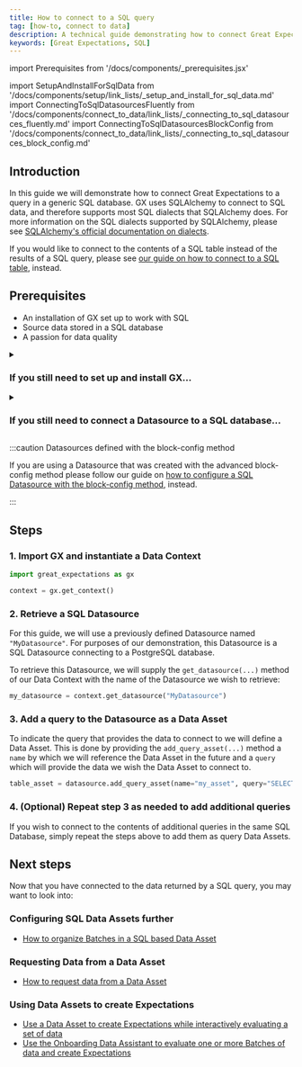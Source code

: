 ```yaml
---
title: How to connect to a SQL query
tag: [how-to, connect to data]
description: A technical guide demonstrating how to connect Great Expectations to a SQL query.
keywords: [Great Expectations, SQL]
---
```


<!-- Import statements start here. -->
import Prerequisites from '/docs/components/_prerequisites.jsx'

import SetupAndInstallForSqlData from '/docs/components/setup/link_lists/_setup_and_install_for_sql_data.md'
import ConnectingToSqlDatasourcesFluently from '/docs/components/connect_to_data/link_lists/_connecting_to_sql_datasources_fluently.md'
import ConnectingToSqlDatasourcesBlockConfig from '/docs/components/connect_to_data/link_lists/_connecting_to_sql_datasources_block_config.md'


## Introduction

In this guide we will demonstrate how to connect Great Expectations to a query in a generic SQL database.  GX uses SQLAlchemy to connect to SQL data, and therefore supports most SQL dialects that SQLAlchemy does.  For more information on the SQL dialects supported by SQLAlchemy, please see [SQLAlchemy's official documentation on dialects](https://docs.sqlalchemy.org/en/20/dialects/index.html).

If you would like to connect to the contents of a SQL table instead of the results of a SQL query, please see [our guide on how to connect to a SQL table](/docs/guides/connecting_to_your_data/fluent/database/how_to_connect_to_a_sql_table.md), instead.

## Prerequisites

<Prerequisites requirePython = {false} requireInstallation = {false} requireDataContext = {false} requireSourceData = {null} requireDatasource = {false} requireExpectationSuite = {false}>

- An installation of GX set up to work with SQL
- Source data stored in a SQL database
- A passion for data quality

</Prerequisites> 

<details>
<summary>

### If you still need to set up and install GX...

</summary>

Please reference the appropriate one of these guides:

<SetupAndInstallForSqlData />

</details>

<details>
<summary>

### If you still need to connect a Datasource to a SQL database...

</summary>

Please reference the appropriate one of these guides:

<ConnectingToSqlDatasourcesFluently />

Or, for guides on using the block-config method for advanced SQL Datasource configurations, please see:

<ConnectingToSqlDatasourcesBlockConfig />


</details>

:::caution Datasources defined with the block-config method

If you are using a Datasource that was created with the advanced block-config method please follow our guide on [how to configure a SQL Datasource with the block-config method](/docs/guides/connecting_to_your_data/datasource_configuration/how_to_configure_a_sql_datasource.md), instead.

:::

## Steps

### 1. Import GX and instantiate a Data Context

```python title="Python code"
import great_expectations as gx

context = gx.get_context()
```

### 2. Retrieve a SQL Datasource

For this guide, we will use a previously defined Datasource named `"MyDatasource"`.  For purposes of our demonstration, this Datasource is a SQL Datasource connecting to a PostgreSQL database.

To retrieve this Datasource, we will supply the `get_datasource(...)` method of our Data Context with the name of the Datasource we wish to retrieve:

```python title="Python code"
my_datasource = context.get_datasource("MyDatasource")
```

### 3. Add a query to the Datasource as a Data Asset

To indicate the query that provides the data to connect to we will define a Data Asset.  This is done by providing the `add_query_asset(...)` method a `name` by which we will reference the Data Asset in the future and a `query` which will provide the data we wish the Data Asset to connect to.

```python title="Python code"
table_asset = datasource.add_query_asset(name="my_asset", query="SELECT * from yellow_tripdata_sample")
```

### 4. (Optional) Repeat step 3 as needed to add additional queries

If you wish to connect to the contents of additional queries in the same SQL Database, simply repeat the steps above to add them as query Data Assets.

## Next steps

Now that you have connected to the data returned by a SQL query, you may want to look into:

### Configuring SQL Data Assets further
- [How to organize Batches in a SQL based Data Asset](/docs/guides/connecting_to_your_data/fluent/data_assets/how_to_organize_batches_in_a_sql_based_data_asset.md)

### Requesting Data from a Data Asset
- [How to request data from a Data Asset](/docs/guides/connecting_to_your_data/fluent/batch_requests/how_to_request_data_from_a_data_asset.md)

### Using Data Assets to create Expectations
- [Use a Data Asset to create Expectations while interactively evaluating a set of data](/docs/guides/expectations/how_to_create_and_edit_expectations_with_instant_feedback_from_a_sample_batch_of_data.md)
- [Use the Onboarding Data Assistant to evaluate one or more Batches of data and create Expectations](/docs/guides/expectations/data_assistants/how_to_create_an_expectation_suite_with_the_onboarding_data_assistant.md)



